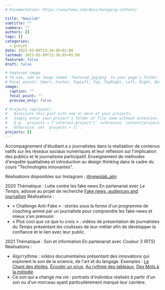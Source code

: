 ```yaml
---
# Documentation: https://wowchemy.com/docs/managing-content/

title: "Newslab"
subtitle: ""
summary: ""
authors: []
tags: []
categories:
  - projet
date: 2023-03-09T13:38:05+01:00
lastmod: 2023-03-09T13:38:05+01:00
featured: false
draft: false

# Featured image
# To use, add an image named `featured.jpg/png` to your page's folder.
# Focal points: Smart, Center, TopLeft, Top, TopRight, Left, Right, BottomLeft, Bottom, BottomRight.
image:
  caption: ""
  focal_point: ""
  preview_only: false

# Projects (optional).
#   Associate this post with one or more of your projects.
#   Simply enter your project's folder or file name without extension.
#   E.g. `projects = ["internal-project"]` references `content/project/deep-learning/index.md`.
#   Otherwise, set `projects = []`.
projects: []
---
```


Accompagnement d'étudiant.e.s journalistes dans la réalisation de contenus natifs sur les réseaux sociaux numériques et leur réflexion sur l'implication des publics et le journalisme participatif. Enseignement de méthodes d'enquête qualitatives et introduction au design thinking dans le cadre du cours "Technologies innovantes".

Réalisations disponibles sur Instagram : [@newslab_ajm](https://www.instagram.com/newslab_ajm/)

2020
Thématique : Lutte contre les fake news
En partenariat avec *Le Temps*, adossé au projet de recherche [Fake news, audiences and journalism](https://vincentcarlino.netlify.app/research/)
Réalisations :
- « Challenge Anti-Fake » : stories sous la forme d'un programme de coaching animé par un journaliste pour comprendre les fake-news et mieux s'en prémunir.
- « Plus cool que ce que tu crois » : vidéos de présentation de journalistes du *Temps* présentant les coulisses de leur métier afin de développer la confiance et le lien avec leur public.

2021
Thématique : Son et information
En partenariat avec *Couleur 3* (RTS)
Réalisations :
- Algo'rythme : vidéos documentaires présentant des innovations qui explorent le son de la science, de l'art et du langage. Exemples : [Le Chant des étoiles](https://www.instagram.com/p/CIlEHkwD1kjUquNPmoGPcz-oAaNYZcsG5Is7nI0/), [Écouter un virus](https://www.instagram.com/p/CIksgE9Dn8W171_gihiwRkolmGx0ryW5N8-_4I0/), [Au rythme des tableaux](https://www.instagram.com/p/CIlHJEZjII34OgEOC_WK6VRSeLtVYg6ooMJhg80/), [Des Mots à la mélodie](https://www.instagram.com/p/CIlN1vRjDA1343iiVheoCqfO3U2vfrxmJernt40/)
- Ce son qui a changé ma vie : portraits d'individus réalisés à partir d'un son ou d'un morceau ayant particulièrement marqué leur carrière.
